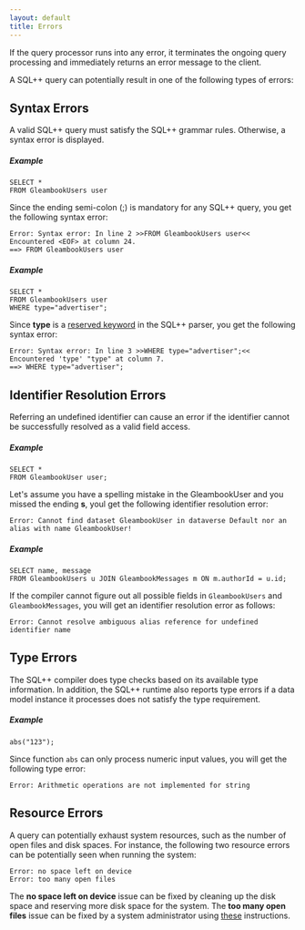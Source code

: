 ```yaml
---
layout: default
title: Errors
---
```


If the query processor runs into any error, it
terminates the ongoing query processing and
immediately returns an error message to the client.

A SQL++ query can potentially result in one of the following types of errors:

## <a id="Syntax_errors">Syntax Errors</a>
A valid SQL++ query must satisfy the SQL++ grammar rules.
Otherwise, a syntax error is displayed.

##### Example

    SELECT *
    FROM GleambookUsers user

Since the ending semi-colon (;) is mandatory for any SQL++ query,
you get the following syntax error:

    Error: Syntax error: In line 2 >>FROM GleambookUsers user<< Encountered <EOF> at column 24.
    ==> FROM GleambookUsers user

##### Example

    SELECT *
    FROM GleambookUsers user
    WHERE type="advertiser";

Since **type** is a [reserved keyword](appendix_1_keywords.html) in the SQL++ parser,
you get the following syntax error:

    Error: Syntax error: In line 3 >>WHERE type="advertiser";<< Encountered 'type' "type" at column 7.
    ==> WHERE type="advertiser";


## <a id="Identifier_resolution_errors">Identifier Resolution Errors</a>
Referring an undefined identifier can cause an error if the identifier
cannot be successfully resolved as a valid field access.

##### Example

    SELECT *
    FROM GleambookUser user;

Let's assume you have a spelling mistake in the GleambookUser and you missed the ending **s**,
youl get the following identifier resolution error:

    Error: Cannot find dataset GleambookUser in dataverse Default nor an alias with name GleambookUser!

##### Example

    SELECT name, message
    FROM GleambookUsers u JOIN GleambookMessages m ON m.authorId = u.id;

If the compiler cannot figure out all possible fields in
`GleambookUsers` and `GleambookMessages`,
you will get an identifier resolution error as follows:

    Error: Cannot resolve ambiguous alias reference for undefined identifier name


## <a id="Type_errors">Type Errors</a>

The SQL++ compiler does type checks based on its available type information.
In addition, the SQL++ runtime also reports type errors if a data model instance
it processes does not satisfy the type requirement.

##### Example

    abs("123");

Since function `abs` can only process numeric input values,
you will get the following type error:

    Error: Arithmetic operations are not implemented for string


## <a id="Resource_errors">Resource Errors</a>
A query can potentially exhaust system resources, such
as the number of open files and disk spaces.
For instance, the following two resource errors can be potentially seen when running the system:

    Error: no space left on device
    Error: too many open files

The **no space left on device** issue can be fixed by
cleaning up the disk space and reserving more disk space for the system.
The **too many open files** issue can be fixed by a system
administrator using
[these](https://easyengine.io/tutorials/linux/increase-open-files-limit/) instructions.
